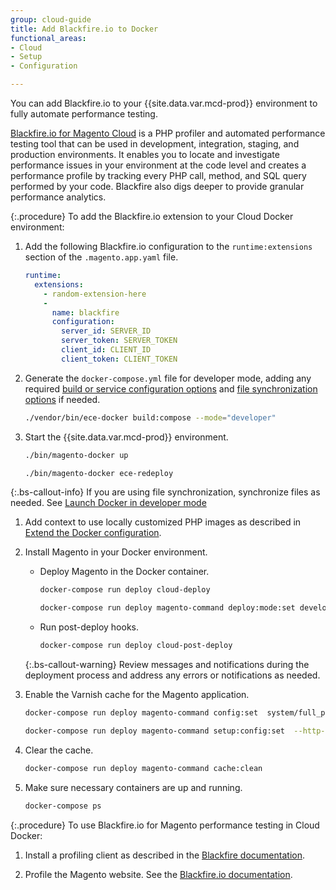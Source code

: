 ```yaml
---
group: cloud-guide
title: Add Blackfire.io to Docker
functional_areas:
- Cloud
- Setup
- Configuration

---
```


You can add Blackfire.io to your {{site.data.var.mcd-prod}} environment to fully automate performance testing.

[Blackfire.io for Magento Cloud](https://blackfire.io/magento) is a PHP profiler and automated performance testing tool that can be used in development, integration, staging, and production environments. It enables you to locate and investigate performance issues in your environment at the code level and creates a performance profile by tracking every PHP call, method, and SQL query performed by your code. Blackfire also digs deeper to provide granular performance analytics.

{:.procedure}
To add the Blackfire.io extension to your Cloud Docker environment:

1. Add the following Blackfire.io configuration to the `runtime:extensions` section of the `.magento.app.yaml` file.

   ```yaml
   runtime:
     extensions:
       - random-extension-here
       -
         name: blackfire
         configuration:
           server_id: SERVER_ID
           server_token: SERVER_TOKEN
           client_id: CLIENT_ID
           client_token: CLIENT_TOKEN
   ```

1. Generate the `docker-compose.yml` file for developer mode, adding any required [build or service configuration options][] and [file synchronization options][] if needed.

   ```bash
   ./vendor/bin/ece-docker build:compose --mode="developer"
   ```

1. Start the {{site.data.var.mcd-prod}} environment.

   ```bash
   ./bin/magento-docker up
   ```

   ```bash
   ./bin/magento-docker ece-redeploy
   ```

  {:.bs-callout-info}
  If you are using file synchronization, synchronize files as needed. See [Launch Docker in developer mode][]

1. Add context to use locally customized PHP images as described in [Extend the Docker configuration](https://devdocs.magento.com/cloud/docker/docker-extend.html#specify-docker-build-sources).

1. Install Magento in your Docker environment.

   -  Deploy Magento in the Docker container.

      ```bash
      docker-compose run deploy cloud-deploy
      ```

      ```bash
      docker-compose run deploy magento-command deploy:mode:set developer
      ```

   -  Run post-deploy hooks.

      ```bash
      docker-compose run deploy cloud-post-deploy
      ```

   {:.bs-callout-warning}
   Review messages and notifications during the deployment process and address any errors or notifications as needed.

1. Enable the Varnish cache for the Magento application.

   ```bash
   docker-compose run deploy magento-command config:set  system/full_page_cache/caching_application 2 --lock-env
   ```

   ```bash
   docker-compose run deploy magento-command setup:config:set  --http-cache-hosts=varnish
   ```

1. Clear the cache.

   ```bash
   docker-compose run deploy magento-command cache:clean
   ```

1. Make sure necessary containers are up and running.

   ```bash
   docker-compose ps
   ```

{:.procedure}
To use Blackfire.io for Magento performance testing in Cloud Docker:

1. Install a profiling client as described in the [Blackfire documentation](https://blackfire.io/docs/up-and-running/installation#install-a-profiling-client).

1. Profile the Magento website. See the [Blackfire.io documentation].

<!--Link definitions-->
[Blackfire documentation]: https://blackfire.io/docs/up-and-running/installation#install-a-profiling-client
[build or service configuration options]: https://devdocs.magento.com/cloud/docker/docker-quick-reference.html
[file synchronization options]: {{site.baseurl}}/cloud/docker/docker-syncing-data.html
[Launch Docker in developer mode]: {{site.baseurl}}/cloud/docker/docker-mode-developer.html
[Blackfire.io documentation]: https://blackfire.io/docs/integrations/paas/magentocloud
